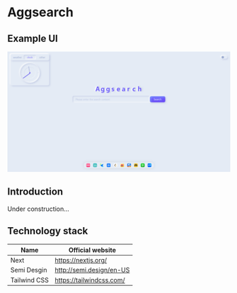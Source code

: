 # Aggsearch

## Example UI

![Example UI](/public/example.png)

## Introduction

Under construction...

## Technology stack

| Name         | Official website         |
| ------------ | ------------------------ |
| Next         | https://nextjs.org/      |
| Semi Desgin  | http://semi.design/en-US |
| Tailwind CSS | https://tailwindcss.com/ |

